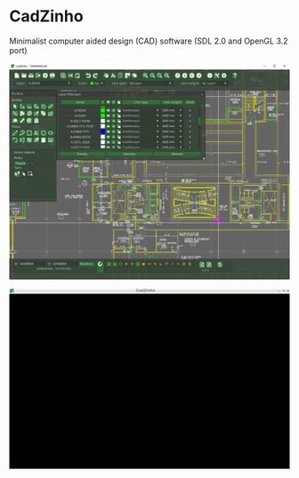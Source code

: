 # CadZinho
Minimalist computer aided design (CAD) software
(SDL 2.0 and OpenGL 3.2 port)

![Screen shot](/screenshot.png)

![view](/view.gif)
